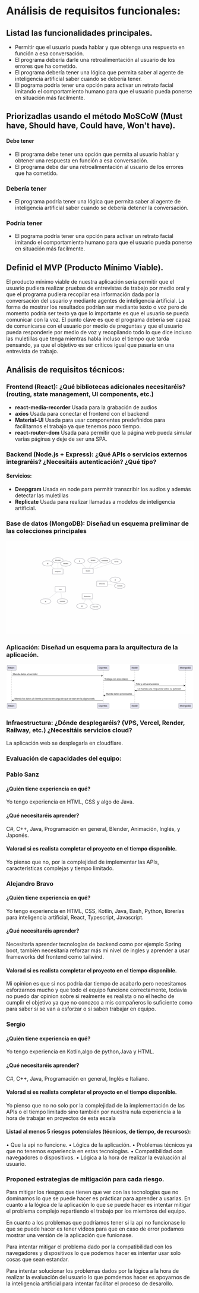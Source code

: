 # Análisis de requisitos funcionales:

## Listad las funcionalidades principales.

- Permitir que el usuario pueda hablar y que obtenga una respuesta en función a esa conversación.
- El programa debería darle una retroalimentación al usuario de los errores que ha cometido.
- El programa debería tener una lógica que permita saber al agente de inteligencia artificial saber cuando se debería tener.
- El pograma podría tener una opción para activar un retrato facial imitando el comportamiento humano para que el usuario pueda ponerse en situación más facilmente.

## Priorizadlas usando el método MoSCoW (Must have, Should have, Could have, Won't have).

#### Debe tener
- El programa debe tener una opción que permita al usuario hablar y obtener una respuesta en función a esa conversación.
- El programa debe dar una retroalimentación al usuario de los errores que ha cometido.

### Debería tener
- El programa podría tener una lógica que permita saber al agente de inteligencia artificial saber cuando se debería detener la conversación.

### Podría tener
- El pograma podría tener una opción para activar un retrato facial imitando el comportamiento humano para que el usuario pueda ponerse en situación más facilmente.


## Definid el MVP (Producto Mínimo Viable).
El producto mínimo viable de nuestra aplicación sería permitir que el usuario pudiera realizar pruebas de entrevistas de trabajo por medio oral y que el programa pudiera recopilar esa información dada por la conversación del usuario y mediante  agentes de inteligencia ártificial. La forma de mostrar los resultados podrían ser mediante texto o voz pero de momento podría ser texto ya que lo importante es que el usuario se pueda comunicar con la voz. El punto clave es que el programa debería ser capaz de comunicarse con el usuario por medio de preguntas y que el usuario pueda responderle por medio de voz y recopilando todo lo que dice incluso las muletillas que tenga mientras habla incluso el tiempo que tarda pensando, ya que el objetivo es ser críticos igual que pasaría en una entrevista de trabajo.




## Análisis de requisitos técnicos:

### Frontend (React): ¿Qué bibliotecas adicionales necesitaréis? (routing, state management, UI components, etc.)

- **react-media-recorder** Usada para la grabación de audios 
- **axios** Usada para conectar el frontend con el backend
- **Material-UI** Usada para usar componentes predefinidos para facilitarnos el trabajo ya que tenemos poco tiempo.
- **react-router-dom** Usada para permitir que la página web pueda simular varías páginas y deje de ser una SPA.

### Backend (Node.js + Express): ¿Qué APIs o servicios externos integraréis? ¿Necesitáis autenticación? ¿Qué tipo?

#### Servicios:

- **Deepgram** Usada en node para permitir transcribir los audios y además detectar las muletillas
- **Replicate** Usada para realizar llamadas a modelos de inteligencia artificial.


### Base de datos (MongoDB): Diseñad un esquema preliminar de las colecciones principales

![EsquemaMongoDB](asserts/image.png)

### Aplicación: Diseñad un esquema para la arquitectura de la aplicación.

![Imagen arquitectura de la aplicacion](asserts/arquitecturaPaginaWeb.svg)


### Infraestructura: ¿Dónde desplegaréis? (VPS, Vercel, Render, Railway, etc.) ¿Necesitáis servicios cloud?

La aplicación web se desplegaría en cloudflare.


### Evaluación de capacidades del equipo:

### Pablo Sanz

#### ¿Quién tiene experiencia en qué?

Yo tengo experiencia en HTML, CSS y algo de Java.

#### ¿Qué necesitaréis aprender?

C#, C++, Java, Programación en general, Blender, Animación, Inglés, y Japonés.

#### Valorad si es realista completar el proyecto en el tiempo disponible.

Yo pienso que no, por la complejidad de implementar las APIs, características complejas y tiempo limitado.


### Alejandro Bravo

#### ¿Quién tiene experiencia en qué?

Yo tengo experiencia en HTML, CSS, Kotlin, Java, Bash, Python, librerías para inteligencia artificial, React, Typescript, Javascript.

#### ¿Qué necesitaréis aprender?

Necesitaría aprender tecnologías de backend como por ejemplo Spring boot, también necesitaría reforzar más mi nivel de ingles y aprender a usar frameworks del frontend como tailwind.

#### Valorad si es realista completar el proyecto en el tiempo disponible.

Mi opinion es que si nos podría dar tiempo de acabarlo pero necesitamos esforzarnos mucho y que todo el equipo funcione correctamente, todavía no puedo dar opinion sobre si realmente es realista o no el hecho de cumplir el objetivo ya que no conozco a mis compañeros lo suficiente como para saber si se van a esforzar o si saben trabajar en equipo.


### Sergio


#### ¿Quién tiene experiencia en qué?

Yo tengo experiencia en Kotlin,algo de python,Java y HTML.




#### ⁠¿Qué necesitaréis aprender?



C#, C++, Java, Programación en general, Inglés e Italiano.

#### Valorad si es realista completar el proyecto en el tiempo disponible.

Yo pienso que no no solo por la complejidad de la implementación de las APIs o el tiempo limitado sino también por nuestra nula experiencia a la hora de trabajar en proyectos de esta escala


#### ⁠Listad al menos 5 riesgos potenciales (técnicos, de tiempo, de recursos):

•⁠  Que la api no funcione.
•⁠  Lógica de la aplicación.
•⁠  Problemas técnicos ya que no tenemos experiencia en estas tecnologías.
•⁠  ⁠Compatibilidad con navegadores o dispositivos.
•⁠  Lógica a la hora de realizar la evaluación al usuario.

### Proponed estrategias de mitigación para cada riesgo.

Para mitigar los riesgos que tienen que ver con las tecnologías que no dominamos lo que se puede hacer es prácticar para aprender a usarlas. En cuanto a la lógica de la aplicación lo que se puede hacer es intentar mitigar el problema complejo repartiendo el trabajo por los miembros del equipo. 

En cuanto a los problemas que podríamos tener si la api no funcionase lo que se puede hacer es tener videos para que en caso de error podamos mostrar una versión de la aplicación que funionase.

Para intentar mitigar el problema dado por la compatibilidad con los navegadores y dispositivos lo que podemos hacer es intentar usar solo cosas que sean estandar.

Para intentar solucionar los problemas dados por la lógica a la hora de realizar la evaluación del usuario lo que pomdemos hacer es apoyarnos de la inteligencia artificial para intentar facilitar el proceso de desarollo.
